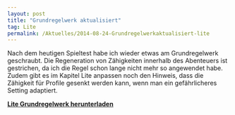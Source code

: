 ```yaml
---
layout: post
title: "Grundregelwerk aktualisiert"
tag: Lite
permalink: /Aktuelles/2014-08-24-Grundregelwerkaktualisiert-lite
---
```


Nach dem heutigen Spieltest habe ich wieder etwas am Grundregelwerk geschraubt. Die Regeneration von Zähigkeiten innerhalb des Abenteuers ist gestrichen, da ich die Regel schon lange nicht mehr so angewendet habe. Zudem gibt es im Kapitel Lite anpassen noch den Hinweis, dass die Zähigkeit für Profile gesenkt werden kann, wenn man ein gefährlicheres Setting adaptiert.

**[Lite Grundregelwerk herunterladen](https://lite.jcgames.de/Publikationen/)**


